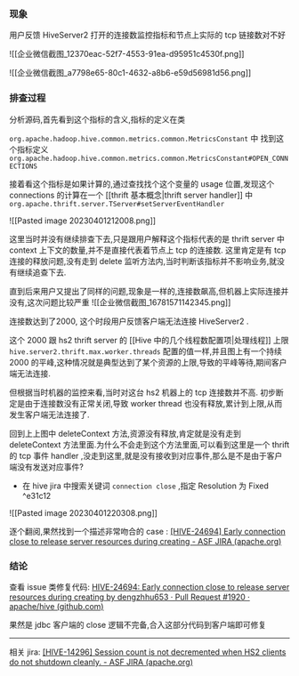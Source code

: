 ### 现象
用户反馈 HiveServer2 打开的连接数监控指标和节点上实际的 tcp 链接数对不好

![[企业微信截图_12370eac-52f7-4553-91ea-d95951c4530f.png]]

![[企业微信截图_a7798e65-80c1-4632-a8b6-e59d56981d56.png]]


### 排查过程

分析源码,首先看到这个指标的含义,指标的定义在类 

`org.apache.hadoop.hive.common.metrics.common.MetricsConstant` 中
找到这个指标定义 `org.apache.hadoop.hive.common.metrics.common.MetricsConstant#OPEN_CONNECTIONS`

接着看这个指标是如果计算的,通过查找找个这个变量的 usage 位置,发现这个 connections 
的计算在一个 [[thrift 基本概念|thrift server handler]] 中 `org.apache.thrift.server.TServer#setServerEventHandler`

![[Pasted image 20230401212008.png]]

这里当时并没有继续排查下去,只是跟用户解释这个指标代表的是 thrift server 中 context 上下文的数量,并不是直接代表着节点上  tcp 的连接数.
这里肯定是有 tcp 连接的释放问题,没有走到 delete 监听方法内,当时判断该指标并不影响业务,就没有继续追查下去.

直到后来用户又提出了同样的问题,现象是一样的,连接数飙高,但机器上实际连接并没有,这次问题比较严重
![[企业微信截图_16781571142345.png]]

连接数达到了2000, 这个时段用户反馈客户端无法连接 HiveServer2 .

这个 2000 跟  hs2 thrift server 的 [[Hive 中的几个线程数配置项|处理线程]] 上限 `hive.server2.thrift.max.worker.threads`  配置的值一样,并且图上有一个持续2000 的平峰,这种情况就是典型达到了某个资源的上限,导致的平峰等待,期间客户端无法连接.

但根据当时机器的监控来看,当时对这台 hs2 机器上的 tcp 连接数并不高.
初步断定是由于连接数没有正常关闭,导致 worker thread 也没有释放,累计到上限,从而发生客户端无法连接了.

回到上上图中 deleteContext 方法,资源没有释放,肯定就是没有走到 deleteContext 方法里面.为什么不会走到这个方法里面,可以看到这里是一个 thrift 的 tcp 事件 handler ,没走到这里,就是没有接收到对应事件,那么是不是由于客户端没有发送对应事件?


- 在 hive jira 中搜索关键词  `connection close`  ,指定 Resolution 为 Fixed  ^e31c12

![[Pasted image 20230401220308.png]]

逐个翻阅,果然找到一个描述非常吻合的 case :
[[HIVE-24694] Early connection close to release server resources during creating - ASF JIRA (apache.org)](https://issues.apache.org/jira/browse/HIVE-24694)


### 结论
查看 issue 类修复代码: [HIVE-24694: Early connection close to release server resources during creating by dengzhhu653 · Pull Request #1920 · apache/hive (github.com)](https://github.com/apache/hive/pull/1920/files)

果然是 jdbc 客户端的 close 逻辑不完备,合入这部分代码到客户端即可修复


---
相关 jira:
[[HIVE-14296] Session count is not decremented when HS2 clients do not shutdown cleanly. - ASF JIRA (apache.org)](https://issues.apache.org/jira/browse/HIVE-14296)


